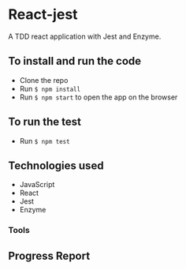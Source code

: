 # React-jest

A TDD react application with Jest and Enzyme.

## To install and run the code

- Clone the repo
- Run `$ npm install`
- Run `$ npm start` to open the app on the browser


## To run the test

- Run `$ npm test` 


## Technologies used
- JavaScript
- React
- Jest
- Enzyme

### Tools


## Progress Report
